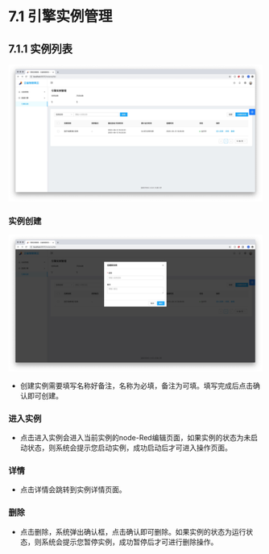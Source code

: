 # 7.1 引擎实例管理
## 7.1.1 实例列表
![avatar](../.vuepress/public/images/instanceList.jpg)
### 实例创建
![avatar](../.vuepress/public/images/createInstance.jpg)
* 创建实例需要填写名称好备注，名称为必填，备注为可填。填写完成后点击确认即可创建。

### 进入实例
* 点击进入实例会进入当前实例的node-Red编辑页面，如果实例的状态为未启动状态，则系统会提示您启动实例，成功启动后才可进入操作页面。

### 详情
* 点击详情会跳转到实例详情页面。

### 删除
* 点击删除，系统弹出确认框，点击确认即可删除。如果实例的状态为运行状态，则系统会提示您暂停实例，成功暂停后才可进行删除操作。